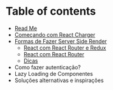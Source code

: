 # Table of contents

* [Read Me](README.md)
* [Começando com React Charger](comecando-com-react-charger.md)
* [Formas de Fazer Server Side Render](formas-de-fazer-server-side-render/README.md)
  * [React com React Router e Redux](formas-de-fazer-server-side-render/react-com-react-router-e-redux.md)
  * [React com React Router](formas-de-fazer-server-side-render/react-com-react-router.md)
  * [Dicas](formas-de-fazer-server-side-render/dicas.md)
* Como fazer autenticação?
* Lazy Loading de Componentes
* Soluções alternativas e inspirações

